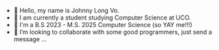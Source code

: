 - 👋 Hello, my name is Johnny Long Vo.
- 👀 I am currently a student studying Computer Science at UCO.
- 🌱 I'm a B.S 2023 - M.S. 2025 Computer Science (so YAY me!!!)
- 💞️ I’m looking to collaborate with some good programmers, just send a message ...


<!---
johnnylongvo/johnnylongvo is a ✨ special ✨ repository because its `README.md` (this file) appears on your GitHub profile.
You can click the Preview link to take a look at your changes.
--->
